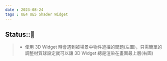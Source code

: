 ```yaml
---
date : 2023-08-24
tags : UE4 UE5 Shader Widget
---
```

Status::🌱
---
>- 使用 3D Widget 時會遇到被場景中物件遮擋的問題(左圖)，只需簡單的調整材質球設定就可以讓 3D Widget 總是渲染在畫面最上層(右圖)

